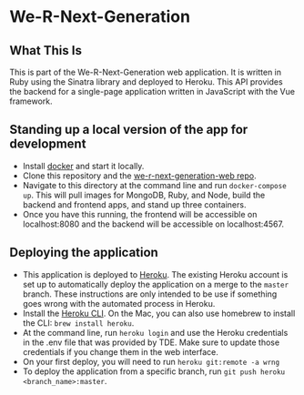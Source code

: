 # We-R-Next-Generation

## What This Is
This is part of the We-R-Next-Generation web application. It is written in Ruby using the Sinatra library and deployed to Heroku. This API provides the backend for a single-page application written in JavaScript with the Vue framework.

## Standing up a local version of the app for development
- Install [docker][1] and start it locally.
- Clone this repository and the [we-r-next-generation-web repo][2].
- Navigate to this directory at the command line and run `docker-compose up`. This will pull images for MongoDB, Ruby, and Node, build the backend and frontend apps, and stand up three containers.
- Once you have this running, the frontend will be accessible on localhost:8080 and the backend will be accessible on localhost:4567.

[1]: https://www.docker.com/community-edition
[2]: https://github.com/the-difference-engine/we-r-next-generation-web

## Deploying the application
- This application is deployed to [Heroku][3]. The existing Heroku account is set up to automatically deploy the application on a merge to the `master` branch. These instructions are only intended to be use if something goes wrong with the automated process in Heroku.
- Install the [Heroku CLI][4]. On the Mac, you can also use homebrew to install the CLI: `brew install heroku`.
- At the command line, run `heroku login` and use the Heroku credentials in the .env file that was provided by TDE. Make sure to update those credentials if you change them in the web interface.
- On your first deploy, you will need to run `heroku git:remote -a wrng`
- To deploy the application from a specific branch, run `git push heroku <branch_name>:master`.

[3]: https://dashboard.heroku.com/
[4]: https://devcenter.heroku.com/articles/heroku-cli
